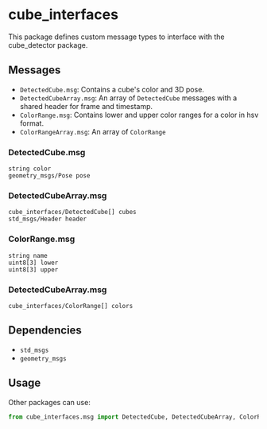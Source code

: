 # cube_interfaces

This package defines custom message types to interface with the cube_detector package.

## Messages

- `DetectedCube.msg`: Contains a cube's color and 3D pose.
- `DetectedCubeArray.msg`: An array of `DetectedCube` messages with a shared header for frame and timestamp.
- `ColorRange.msg`: Contains lower and upper color ranges for a color in hsv format.
- `ColorRangeArray.msg`: An array of `ColorRange`

### DetectedCube.msg
```
string color
geometry_msgs/Pose pose
```

### DetectedCubeArray.msg
```
cube_interfaces/DetectedCube[] cubes
std_msgs/Header header
```

### ColorRange.msg
```
string name
uint8[3] lower
uint8[3] upper
```

### DetectedCubeArray.msg
```
cube_interfaces/ColorRange[] colors
```

## Dependencies

- `std_msgs`
- `geometry_msgs`

## Usage

Other packages can use:

```python
from cube_interfaces.msg import DetectedCube, DetectedCubeArray, ColorRange, ColorRangeArray
```
